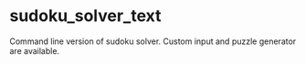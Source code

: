 # sudoku_solver_text
Command line version of sudoku solver. Custom input and puzzle generator are available.

